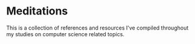 # Meditations
This is a collection of references and resources I've compiled throughout my studies on computer science related topics.
